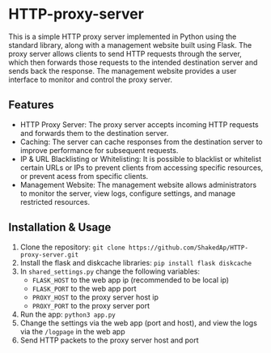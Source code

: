 # HTTP-proxy-server

This is a simple HTTP proxy server implemented in Python using the standard library, along with a management website built using Flask. The proxy server allows clients to send HTTP requests through the server, which then forwards those requests to the intended destination server and sends back the response. The management website provides a user interface to monitor and control the proxy server.


## Features

- HTTP Proxy Server: The proxy server accepts incoming HTTP requests and forwards them to the destination server.
- Caching: The server can cache responses from the destination server to improve performance for subsequent requests.
- IP & URL Blacklisting or Whitelisting: It is possible to blacklist or whitelist certain URLs or IPs to prevent clients from accessing specific resources, or prevent acess from specific clients.
- Management Website: The management website allows administrators to monitor the server, view logs, configure settings, and manage restricted resources.

## Installation & Usage

1. Clone the repository: ``` git clone https://github.com/ShakedAp/HTTP-proxy-server.git ```
2. Install the flask and diskcache libraries: ```pip install flask diskcache```
3. In `shared_settings.py` change the following variables:
    * `FLASK_HOST` to the web app ip (recommended to be local ip)
    * `FLASK_PORT` to the web app port
    * `PROXY_HOST` to the proxy server host ip
    * `PROXY_PORT` to the proxy server port
4. Run the app: ```python3 app.py``` 
5. Change the settings via the web app (port and host), and view the logs via the `/logpage` in the web app
6. Send HTTP packets to the proxy server host and port
